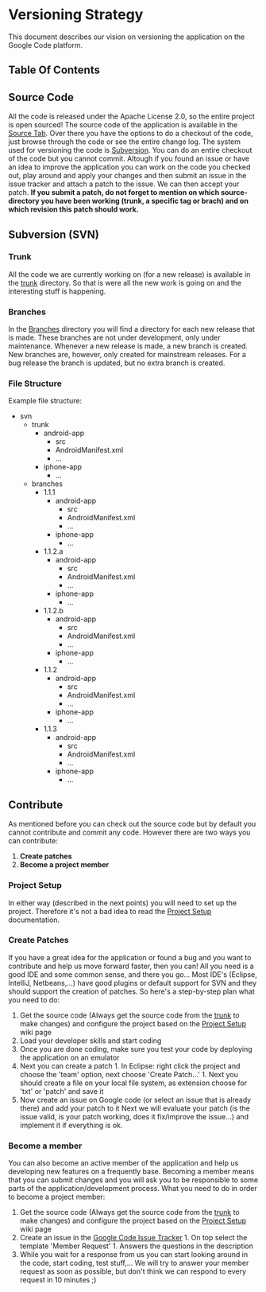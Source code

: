 # Versioning Strategy #
This document describes our vision on versioning the application on the Google Code platform.
## Table Of Contents ##

## Source Code ##
All the code is released under the Apache License 2.0, so the entire project is open sourced! The source code of the application is available in the [Source Tab](http://code.google.com/p/worktime/source). Over there you have the options to do a checkout of the code, just browse through the code or see the entire change log. The system used for versioning the code is [Subversion](http://subversion.apache.org/).
You can do an entire checkout of the code but you cannot commit. Altough if you found an issue or have an idea to improve the application you can work on the code you checked out, play around and apply your changes and then submit an issue in the issue tracker and attach a patch to the issue. We can then accept your patch.
**If you submit a patch, do not forget to mention on which source-directory you have been working (trunk, a specific tag or brach) and on which revision this patch should work.**
## Subversion (SVN) ##
### Trunk ###
All the code we are currently working on (for a new release) is available in the [trunk](http://code.google.com/p/worktime/source/browse/#svn%2Ftrunk) directory. So that is were all the new work is going on and the interesting stuff is happening.
### Branches ###
In the [Branches](http://code.google.com/p/worktime/source/browse/#svn%2Fbranches) directory you will find a directory for each new release that is made. These branches are not under development, only under maintenance. Whenever a new release is made, a new branch is created. New branches are, however, only created for mainstream releases. For a bug release the branch is updated, but no extra branch is created.
### File Structure ###
Example file structure:
  * svn
    * trunk
      * android-app
        * src
        * AndroidManifest.xml
        * ...
      * iphone-app
        * ...
    * branches
      * 1.1.1
        * android-app
          * src
          * AndroidManifest.xml
          * ...
        * iphone-app
          * ...
      * 1.1.2.a
        * android-app
          * src
          * AndroidManifest.xml
          * ...
        * iphone-app
          * ...
      * 1.1.2.b
        * android-app
          * src
          * AndroidManifest.xml
          * ...
        * iphone-app
          * ...
      * 1.1.2
        * android-app
          * src
          * AndroidManifest.xml
          * ...
        * iphone-app
          * ...
      * 1.1.3
        * android-app
          * src
          * AndroidManifest.xml
          * ...
        * iphone-app
          * ...
## Contribute ##
As mentioned before you can check out the source code but by default you cannot contribute and commit any code. However there are two ways you can contribute:
  1. **Create patches**
  1. **Become a project member**
### Project Setup ###
In either way (described in the next points) you will need to set up the project. Therefore it's not a bad idea to read the [Project Setup](ProjectSetup.md) documentation.
### Create Patches ###
If you have a great idea for the application or found a bug and you want to contribute and help us move forward faster, then you can! All you need is a good IDE and some common sense, and there you go... Most IDE's (Eclipse, IntelliJ, Netbeans,...) have good plugins or default support for SVN and they should support the creation of patches.
So here's a step-by-step plan what you need to do:
  1. Get the source code (Always get the source code from the [trunk](http://code.google.com/p/worktime/source/browse/#svn%2Ftrunk) to make changes) and configure the project based on the [Project Setup](ProjectSetup.md) wiki page
  1. Load your developer skills and start coding
  1. Once you are done coding, make sure you test your code by deploying the application on an emulator
  1. Next you can create a patch
    1. In Eclipse: right click the project and choose the 'team' option, next choose 'Create Patch...'
    1. Next you should create a file on your local file system, as extension choose for 'txt' or 'patch' and save it
  1. Now create an issue on Google code (or select an issue that is already there) and add your patch to it
Next we will evaluate your patch (is the issue valid, is your patch working, does it fix/improve the issue...) and implement it if everything is ok.
### Become a member ###
You can also become an active member of the application and help us developing new features on a frequently base. Becoming a member means that you can submit changes and you will ask you to be responsible to some parts of the application/development process.
What you need to do in order to become a project member:
  1. Get the source code (Always get the source code from the [trunk](http://code.google.com/p/worktime/source/browse/#svn%2Ftrunk) to make changes) and configure the project based on the [Project Setup](ProjectSetup.md) wiki page
  1. Create an issue in the [Google Code Issue Tracker](http://code.google.com/p/worktime/issues/entry)
    1. On top select the template 'Member Request'
    1. Answers the questions in the description
  1. While you wait for a response from us you can start looking around in the code, start coding, test stuff,...
We will try to answer your member request as soon as possible, but don't think we can respond to every request in 10 minutes ;)